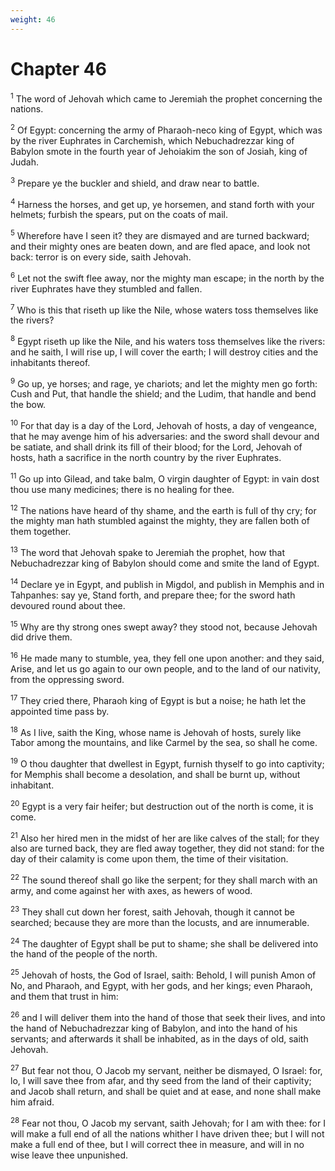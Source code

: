 ```yaml
---
weight: 46
---
```


# Chapter 46

<sup>1</sup> The word of Jehovah which came to Jeremiah the prophet concerning the nations. 

<sup>2</sup> Of Egypt: concerning the army of Pharaoh-neco king of Egypt, which was by the river Euphrates in Carchemish, which Nebuchadrezzar king of Babylon smote in the fourth year of Jehoiakim the son of Josiah, king of Judah. 

<sup>3</sup> Prepare ye the buckler and shield, and draw near to battle. 

<sup>4</sup> Harness the horses, and get up, ye horsemen, and stand forth with your helmets; furbish the spears, put on the coats of mail. 

<sup>5</sup> Wherefore have I seen it? they are dismayed and are turned backward; and their mighty ones are beaten down, and are fled apace, and look not back: terror is on every side, saith Jehovah. 

<sup>6</sup> Let not the swift flee away, nor the mighty man escape; in the north by the river Euphrates have they stumbled and fallen. 

<sup>7</sup> Who is this that riseth up like the Nile, whose waters toss themselves like the rivers? 

<sup>8</sup> Egypt riseth up like the Nile, and his waters toss themselves like the rivers: and he saith, I will rise up, I will cover the earth; I will destroy cities and the inhabitants thereof. 

<sup>9</sup> Go up, ye horses; and rage, ye chariots; and let the mighty men go forth: Cush and Put, that handle the shield; and the Ludim, that handle and bend the bow. 

<sup>10</sup> For that day is a day of the Lord, Jehovah of hosts, a day of vengeance, that he may avenge him of his adversaries: and the sword shall devour and be satiate, and shall drink its fill of their blood; for the Lord, Jehovah of hosts, hath a sacrifice in the north country by the river Euphrates. 

<sup>11</sup> Go up into Gilead, and take balm, O virgin daughter of Egypt: in vain dost thou use many medicines; there is no healing for thee. 

<sup>12</sup> The nations have heard of thy shame, and the earth is full of thy cry; for the mighty man hath stumbled against the mighty, they are fallen both of them together. 

<sup>13</sup> The word that Jehovah spake to Jeremiah the prophet, how that Nebuchadrezzar king of Babylon should come and smite the land of Egypt. 

<sup>14</sup> Declare ye in Egypt, and publish in Migdol, and publish in Memphis and in Tahpanhes: say ye, Stand forth, and prepare thee; for the sword hath devoured round about thee. 

<sup>15</sup> Why are thy strong ones swept away? they stood not, because Jehovah did drive them. 

<sup>16</sup> He made many to stumble, yea, they fell one upon another: and they said, Arise, and let us go again to our own people, and to the land of our nativity, from the oppressing sword. 

<sup>17</sup> They cried there, Pharaoh king of Egypt is but a noise; he hath let the appointed time pass by. 

<sup>18</sup> As I live, saith the King, whose name is Jehovah of hosts, surely like Tabor among the mountains, and like Carmel by the sea, so shall he come. 

<sup>19</sup> O thou daughter that dwellest in Egypt, furnish thyself to go into captivity; for Memphis shall become a desolation, and shall be burnt up, without inhabitant. 

<sup>20</sup> Egypt is a very fair heifer; but destruction out of the north is come, it is come. 

<sup>21</sup> Also her hired men in the midst of her are like calves of the stall; for they also are turned back, they are fled away together, they did not stand: for the day of their calamity is come upon them, the time of their visitation. 

<sup>22</sup> The sound thereof shall go like the serpent; for they shall march with an army, and come against her with axes, as hewers of wood. 

<sup>23</sup> They shall cut down her forest, saith Jehovah, though it cannot be searched; because they are more than the locusts, and are innumerable. 

<sup>24</sup> The daughter of Egypt shall be put to shame; she shall be delivered into the hand of the people of the north. 

<sup>25</sup> Jehovah of hosts, the God of Israel, saith: Behold, I will punish Amon of No, and Pharaoh, and Egypt, with her gods, and her kings; even Pharaoh, and them that trust in him: 

<sup>26</sup> and I will deliver them into the hand of those that seek their lives, and into the hand of Nebuchadrezzar king of Babylon, and into the hand of his servants; and afterwards it shall be inhabited, as in the days of old, saith Jehovah. 

<sup>27</sup> But fear not thou, O Jacob my servant, neither be dismayed, O Israel: for, lo, I will save thee from afar, and thy seed from the land of their captivity; and Jacob shall return, and shall be quiet and at ease, and none shall make him afraid. 

<sup>28</sup> Fear not thou, O Jacob my servant, saith Jehovah; for I am with thee: for I will make a full end of all the nations whither I have driven thee; but I will not make a full end of thee, but I will correct thee in measure, and will in no wise leave thee unpunished. 


